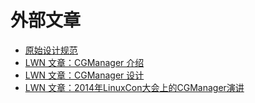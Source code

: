 # 外部文章 <!-- External articles -->

 * [原始设计规范](https://github.com/lxc/cgmanager/blob/master/README)
 * [LWN 文章：CGManager 介绍](https://lwn.net/Articles/575672)
 * [LWN 文章：CGManager 设计](https://lwn.net/Articles/575683)
 * [LWN 文章：2014年LinuxCon大会上的CGManager演讲](https://lwn.net/Articles/618411)